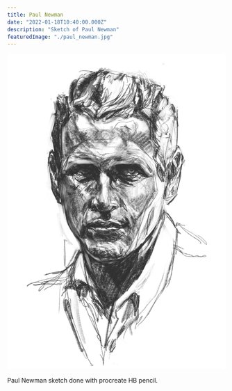 ```yaml
---
title: Paul Newman
date: "2022-01-18T10:40:00.000Z"
description: "Sketch of Paul Newman"
featuredImage: "./paul_newman.jpg"
---
```


![Paul Newman](./paul_newman.jpg)

Paul Newman sketch done with procreate HB pencil.
